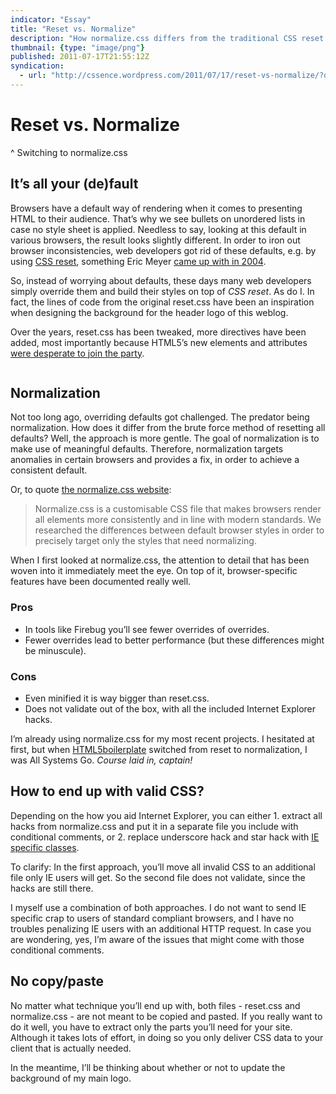 ```yaml
---
indicator: "Essay"
title: "Reset vs. Normalize"
description: "How normalize.css differs from the traditional CSS reset."
thumbnail: {type: "image/png"}
published: 2011-07-17T21:55:12Z
syndication:
  - url: "http://cssence.wordpress.com/2011/07/17/reset-vs-normalize/?draft"
---
```


# Reset vs. Normalize
^ Switching to normalize.css

## It’s all your (de)fault

Browsers have a default way of rendering when it comes to presenting HTML to their audience. That’s why we see bullets on unordered lists in case no style sheet is applied. Needless to say, looking at this default in various browsers, the result looks slightly different. In order to iron out browser inconsistencies, web developers got rid of these defaults, e.g. by using [CSS reset](http://developer.yahoo.com/yui/reset/), something Eric Meyer [came up with in 2004](http://meyerweb.com/eric/thoughts/2004/09/15/emreallyem-undoing-htmlcss/).

So, instead of worrying about defaults, these days many web developers simply override them and build their styles on top of _CSS reset_. As do I. In fact, the lines of code from the original reset.css have been an inspiration when designing the background for the header logo of this weblog.

Over the years, reset.css has been tweaked, more directives have been added, most importantly because HTML5’s new elements and attributes [were desperate to join the party](http://html5doctor.com/html-5-reset-stylesheet/).

<p><img src="/2011/reset-vs-normalize.vs.png" alt=""></p>

## Normalization

Not too long ago, overriding defaults got challenged. The predator being normalization. How does it differ from the brute force method of resetting all defaults? Well, the approach is more gentle. The goal of normalization is to make use of meaningful defaults. Therefore, normalization targets anomalies in certain browsers and provides a fix, in order to achieve a consistent default.

Or, to quote [the normalize.css website](http://necolas.github.com/normalize.css/):

> Normalize.css is a customisable CSS file that makes browsers render all elements more consistently and in line with modern standards. We researched the differences between default browser styles in order to precisely target only the styles that need normalizing.

When I first looked at normalize.css, the attention to detail that has been woven into it immediately meet the eye. On top of it, browser-specific features have been documented really well.

### Pros

* In tools like Firebug you’ll see fewer overrides of overrides.
* Fewer overrides lead to better performance (but these differences might be minuscule).

### Cons

* Even minified it is way bigger than reset.css.
* Does not validate out of the box, with all the included Internet Explorer hacks.

I’m already using normalize.css for my most recent projects. I hesitated at first, but when [HTML5boilerplate](http://html5boilerplate.com) switched from reset to normalization, I was All Systems Go. _Course laid in, captain!_

## How to end up with valid CSS?

Depending on the how you aid Internet Explorer, you can either 1. extract all hacks from normalize.css and put it in a separate file you include with conditional comments, or 2. replace underscore hack and star hack with [IE specific classes](/2011/farewell-css-hacks).

To clarify: In the first approach, you’ll move all invalid CSS to an additional file only IE users will get. So the second file does not validate, since the hacks are still there.

I myself use a combination of both approaches. I do not want to send IE specific crap to users of standard compliant browsers, and I have no troubles penalizing IE users with an additional HTTP request. In case you are wondering, yes, I’m aware of the issues that might come with those conditional comments.

## No copy/paste

No matter what technique you’ll end up with, both files - reset.css and normalize.css - are not meant to be copied and pasted. If you really want to do it well, you have to extract only the parts you’ll need for your site. Although it takes lots of effort, in doing so you only deliver CSS data to your client that is actually needed.

In the meantime, I’ll be thinking about whether or not to update the background of my main logo.
